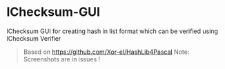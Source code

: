 # IChecksum-GUI
IChecksum GUI for creating hash in list format which can be verified using IChecksum Verifier
>Based on https://github.com/Xor-el/HashLib4Pascal
>Note: Screenshots are in issues !
